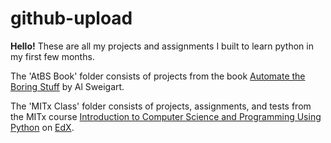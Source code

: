 # github-upload
**Hello!** These are all my projects and assignments I built to learn python in my first few months.

The 'AtBS Book' folder consists of projects from the book [Automate the Boring Stuff](https://automatetheboringstuff.com/) by Al Sweigart.

The 'MITx Class' folder consists of projects, assignments, and tests from the MITx course [Introduction to Computer Science and Programming Using Python](https://www.edx.org/course/introduction-to-computer-science-and-programming-7) on [EdX](https://www.edx.org/).
